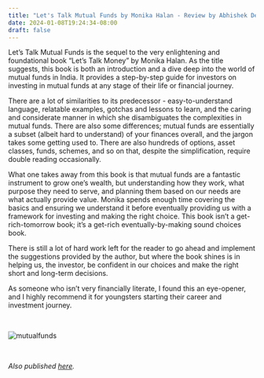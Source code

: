 ```yaml
---
title: "Let's Talk Mutual Funds by Monika Halan - Review by Abhishek Desikan"
date: 2024-01-08T19:24:34-08:00
draft: false
---
```


Let’s Talk Mutual Funds is the sequel to the very enlightening and foundational book “Let’s Talk Money” by Monika Halan. As the title suggests, this book is both an introduction and a dive deep into the world of mutual funds in India. It provides a step-by-step guide for investors on investing in mutual funds at any stage of their life or financial journey. 

There are a lot of similarities to its predecessor - easy-to-understand language, relatable examples, gotchas and lessons to learn, and the caring and considerate manner in which she disambiguates the complexities in mutual funds. There are also some differences; mutual funds are essentially a subset (albeit hard to understand) of your finances overall, and the jargon takes some getting used to. There are also hundreds of options, asset classes, funds, schemes, and so on that, despite the simplification, require double reading occasionally. 

What one takes away from this book is that mutual funds are a fantastic instrument to grow one’s wealth, but understanding how they work, what purpose they need to serve, and planning them based on our needs are what actually provide value. Monika spends enough time covering the basics and ensuring we understand it before eventually providing us with a framework for investing and making the right choice. This book isn’t a get-rich-tomorrow book; it’s a get-rich eventually-by-making sound choices book. 

There is still a lot of hard work left for the reader to go ahead and implement the suggestions provided by the author, but where the book shines is in helping us, the investor, be confident in our choices and make the right short and long-term decisions. 

As someone who isn’t very financially literate, I found this an eye-opener, and I highly recommend it for youngsters starting their career and investment journey. 

&nbsp;&nbsp;

![mutualfunds](/mutualfunds.jpg)

&nbsp;&nbsp;

*Also published [here](https://www.goodreads.com/review/show/5903831220).*